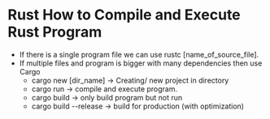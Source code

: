 # Rust  How to Compile and Execute Rust Program

* If there is a single program file we can use rustc [name_of_source_file].
* If multiple files and program is bigger with many dependencies then use Cargo
    * cargo new [dir_name] -> Creating/ new project in directory
    * cargo run -> compile and execute program.
    * cargo build -> only build program but not run
    * cargo build --release -> build for production (with optimization)
